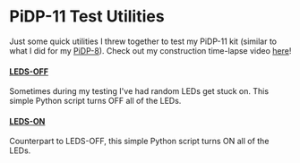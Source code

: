 # PiDP-11 Test Utilities

Just some quick utilities I threw together to test my PiDP-11 kit (similar to what I did for my [PiDP-8](https://github.com/jradwan/pidp8-testing)). Check out my construction time-lapse video [here](https://www.youtube.com/watch?v=HMgWKK6EIEk)!

#### [LEDS-OFF](https://github.com/jradwan/pidp11-testing/blob/master/leds-off.py) ####

Sometimes during my testing I've had random LEDs get stuck on. This simple Python script turns OFF all of the LEDs.

#### [LEDS-ON](https://github.com/jradwan/pidp11-testing/blob/master/leds-on.py) ####

Counterpart to LEDS-OFF, this simple Python script turns ON all of the LEDs.
